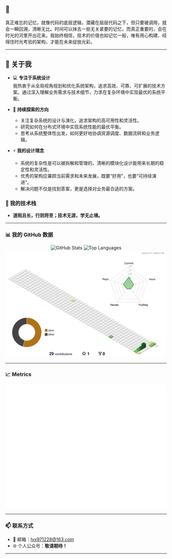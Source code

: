 ## 🎯
真正难忘的记忆，就像代码的底层逻辑，潜藏在层层代码之下，但只要被调用，就会一瞬回溯，清晰无比。时间可以抹去一些无关紧要的记忆，而真正重要的，会在时光的河里开出花来。我始终相信，技术的价值也如记忆一般，唯有用心构建、经得住时光考验的架构，才能在未来绽放光彩。

---

## 🌟 关于我

- 💻 **专注于系统设计**  
我热衷于从全局视角规划和优化系统架构，追求高效、可靠、可扩展的技术方案。通过深入理解业务需求与技术细节，力求在复杂环境中实现最优的系统平衡。

- 🌱 **持续探索的方向**

  - 关注复杂系统的设计与演化，追求架构的高可用性和灵活性。
  - 研究如何在分布式环境中实现系统性能的最优平衡。
  - 思考从系统整体性出发，如何更好地协调资源调度、数据流转和业务逻辑。

- ⚡ **我的设计理念**

  - 系统的复杂性是可以被拆解和管理的，清晰的模块化设计能带来长期的稳定性和灵活性。
  - 优秀的架构应兼顾当前需求和未来发展，既要“好用”，也要“可持续演进”。
  - 解决问题不仅是找到答案，更是选择对业务最合适的方案。

### 🚀 我的技术栈

- **道阻且长，行则将至；技术无涯，学无止境。**


---

### 📊 我的 GitHub 数据

<div align="center">
  <img src="https://github-readme-stats.vercel.app/api?username=Lyx3ZzSs&show_icons=true&theme=radical" alt="GitHub Stats" />
  <img src="https://github-readme-stats.vercel.app/api/top-langs/?username=Lyx3ZzSs&layout=compact&theme=radical" alt="Top Languages" />
  <img src="./profile-3d-contrib/profile-green-animate.svg" alt="Metrics" />
</div>



---

### 📈 Metrics

<div align="center">
  <img src="/github-metrics.svg" alt="Metrics" />
</div>

---

### 📫 联系方式

- 📧 邮箱：lyx971228@163.com
- 🌐 个人公众号：**敬请期待！**

---


